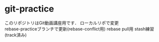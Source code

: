 # git-practice
このリポジトリはGit動画講座用です．
ローカルリポで変更  
rebase-practiceブランチで更新(rebase-conflict用)
rebase pull用
stash練習(track済み)
